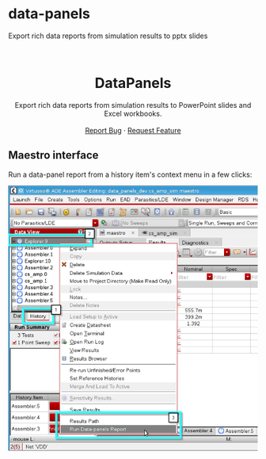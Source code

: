 # data-panels

Export rich data reports from simulation results to pptx slides

<br />
<p align="center">
  <h1 align="center">DataPanels</h1>

  <p align="center">
    Export rich data reports from simulation results to PowerPoint slides and Excel workbooks.
    <br />
    <br />
    <!--<a href="http://idshost/DataPanels/">Documentation</a>
    · -->
    <a href="https://github.com/cascode-labs/data-panels">Report Bug</a>
    ·
    <a href="https://github.com/cascode-labs/data-panels">Request Feature</a>
  </p>
</p>

## Maestro interface

Run a data-panel report from a history item's context menu in a few clicks:

![Run a data-panel reportfrom a history item's context menu](/docs/source/_static/data-panels-maestro-interface.png)
